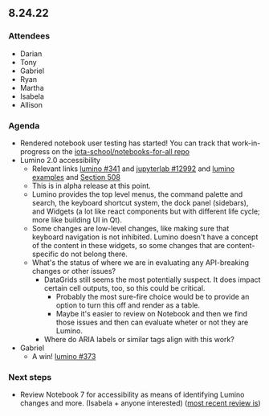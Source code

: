 ## 8.24.22

### Attendees

- Darian
- Tony
- Gabriel
- Ryan
- Martha
- Isabela
- Allison

### Agenda

- Rendered notebook user testing has started! You can track that work-in-progress on the [iota-school/notebooks-for-all repo](https://github.com/Iota-School/notebooks-for-all)
- Lumino 2.0 accessibility 
    - Relevant links [lumino #341](https://github.com/jupyterlab/lumino/issues/341) and [jupyterlab #12992](https://github.com/jupyterlab/jupyterlab/pull/12992) and [lumino examples](https://lumino.readthedocs.io/en/latest/examples.html) and [Section 508](https://www.section508.gov/)
    - This is in alpha release at this point.
    - Lumino provides the top level menus, the command palette and search, the keyboard shortcut system, the dock panel (sidebars), and Widgets (a lot like react components but with different life cycle; more like building UI in Qt).
    - Some changes are low-level changes, like making sure that keyboard navigation is not inhibited. Lumino doesn't have a concept of the content in these widgets, so some changes that are content-specific do not belong there.
    - What's the status of where we are in evaluating any API-breaking changes or other issues?
        - DataGrids still seems the most potentially suspect. It does impact certain cell outputs, too, so this could be critical.
            - Probably the most sure-fire choice would be to provide an option to turn this off and render as a table. 
            - Maybe it's easier to review on Notebook and then we find those issues and then can evaluate wheter or not they are Lumino.
        - Where do ARIA labels or similar tags align with this work?
- Gabriel
    - A win! [lumino #373](https://github.com/jupyterlab/lumino/pull/373)

### Next steps

- Review Notebook 7 for accessibility as means of identifying Lumino changes and more. (Isabela + anyone interested) ([most recent review is](https://github.com/jupyter/accessibility/issues/7))